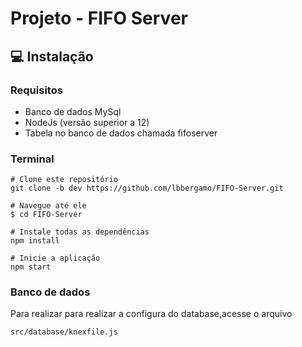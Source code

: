 # Projeto - FIFO Server
## :computer: Instalação
### Requisitos
- Banco de dados MySql 
- NodeJs (versão superior a 12)
- Tabela no banco de dados chamada fifoserver

### Terminal
```
# Clone este repositório
git clone -b dev https://github.com/lbbergamo/FIFO-Server.git

# Navegue até ele
$ cd FIFO-Server

# Instale todas as dependências
npm install

# Inicie a aplicação
npm start
```

### Banco de dados
Para realizar para realizar a configura do database,acesse o arquivo
```
src/database/knexfile.js
```
